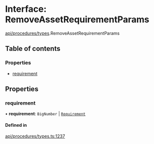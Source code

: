 # Interface: RemoveAssetRequirementParams

[api/procedures/types](../wiki/api.procedures.types).RemoveAssetRequirementParams

## Table of contents

### Properties

- [requirement](../wiki/api.procedures.types.RemoveAssetRequirementParams#requirement)

## Properties

### requirement

• **requirement**: `BigNumber` \| [`Requirement`](../wiki/api.entities.types.Requirement)

#### Defined in

[api/procedures/types.ts:1237](https://github.com/PolymeshAssociation/polymesh-sdk/blob/88db4a91/src/api/procedures/types.ts#L1237)
